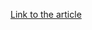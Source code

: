[Link to the article](https://www.hexacorn.com/blog/2024/11/07/beating-the-dead-horse-only-to-inject-it-some-more/)
